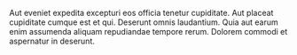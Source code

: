 Aut eveniet expedita excepturi eos officia tenetur cupiditate.
Aut placeat cupiditate cumque est et qui.
Deserunt omnis laudantium.
Quia aut earum enim assumenda aliquam repudiandae tempore rerum.
Dolorem commodi et aspernatur in deserunt.